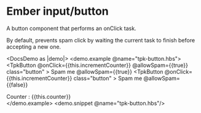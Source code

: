 # Ember input/button

A button component that performs an onClick task.

By default, prevents spam click by waiting the current task to finish before accepting a new one.

<DocsDemo as |demo|>
  <demo.example @name="tpk-button.hbs">
      <TpkButton
          @onClick={{this.incrementCounter}}
          @allowSpam={{true}}
          class="button"
        >
          Spam me @allowSpam={{true}}
      </TpkButton>
      <TpkButton
        @onClick={{this.incrementCounter}}
        class="button"
      >
        Spam me @allowSpam={{false}}
      </TpkButton>
      <div>
        Counter : {{this.counter}}
      </div>
  </demo.example>
  <demo.snippet @name="tpk-button.hbs"/>
</DocsDemo>

